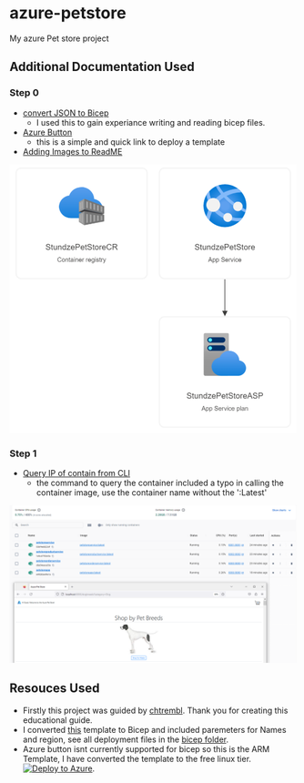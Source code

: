 # azure-petstore
My azure Pet store project

## Additional Documentation Used 
### Step 0
- [convert JSON to Bicep](https://learn.microsoft.com/en-us/azure/azure-resource-manager/bicep/decompile?tabs=azure-cli)
    - I used this to gain experiance writing and reading bicep files.
- [Azure Button](https://learn.microsoft.com/en-us/azure/azure-resource-manager/templates/deploy-to-azure-button)
    - this is a simple and quick link to deploy a template
- [Adding Images to ReadME](https://www.educative.io/answers/adding-images-to-readmemd-in-github)

![Step 0 Completed](petstore/00-setup-your-environment/images/00_6.png)

### Step 1
- [Query IP of contain from CLI](https://docs.docker.com/engine/reference/commandline/inspect/)
    - the command to query the container included a typo in calling the container image, use the container name without the ':Latest'

![Step 1 Completed](petstore/01-build-the-docker-images/images/01_13.png)

## Resouces Used
- Firstly this project was guided by [chtrembl](https://chtrembl.github.io/azure-cloud/petstore/). Thank you for creating this educational guide.
- I converted [this](https://github.com/benajii/azure-petstore/blob/main/bicepfiles/template.json) template to Bicep and included paremeters for Names and region, see all deployment files in the [bicep folder](https://github.com/benajii/azure-petstore/tree/main/bicepfiles). 
- Azure button isnt currently supported for bicep so this is the ARM Template, I have converted the template to the free linux tier. [![Deploy to Azure](https://aka.ms/deploytoazurebutton)](https://portal.azure.com/#create/Microsoft.Template/uri/https%3A%2F%2Fraw.githubusercontent.com%2Fbenajii%2Fazure-petstore%2Fmain%2Fbicepfiles%2Ftemplate.json).